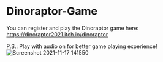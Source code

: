 # Dinoraptor-Game
You can register and play the Dinoraptor game here:
https://dinoraptor2021.itch.io/dinoraptor

P.S.: Play with audio on for better game playing experience! 
![Screenshot 2021-11-17 141550](https://user-images.githubusercontent.com/70996961/142168421-de60e55c-cbf1-4b16-9c59-a4f6cd76d364.jpg)

